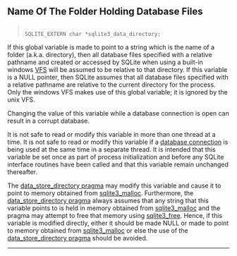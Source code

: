 ## Name Of The Folder Holding Database Files




> ```
> 
> SQLITE_EXTERN char *sqlite3_data_directory;
> 
> ```



If this global variable is made to point to a string which is
the name of a folder (a.k.a. directory), then all database files
specified with a relative pathname and created or accessed by
SQLite when using a built\-in windows [VFS](#sqlite3_vfs) will be assumed
to be relative to that directory. If this variable is a NULL
pointer, then SQLite assumes that all database files specified
with a relative pathname are relative to the current directory
for the process. Only the windows VFS makes use of this global
variable; it is ignored by the unix VFS.


Changing the value of this variable while a database connection is
open can result in a corrupt database.


It is not safe to read or modify this variable in more than one
thread at a time. It is not safe to read or modify this variable
if a [database connection](#sqlite3) is being used at the same time in a separate
thread.
It is intended that this variable be set once
as part of process initialization and before any SQLite interface
routines have been called and that this variable remain unchanged
thereafter.


The [data\_store\_directory pragma](pragma.html#pragma_data_store_directory) may modify this variable and cause
it to point to memory obtained from [sqlite3\_malloc](#sqlite3_free). Furthermore,
the [data\_store\_directory pragma](pragma.html#pragma_data_store_directory) always assumes that any string
that this variable points to is held in memory obtained from
[sqlite3\_malloc](#sqlite3_free) and the pragma may attempt to free that memory
using [sqlite3\_free](#sqlite3_free).
Hence, if this variable is modified directly, either it should be
made NULL or made to point to memory obtained from [sqlite3\_malloc](#sqlite3_free)
or else the use of the [data\_store\_directory pragma](pragma.html#pragma_data_store_directory) should be avoided.




---



